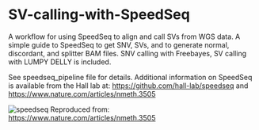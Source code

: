 # SV-calling-with-SpeedSeq
A workflow for using SpeedSeq to align and call SVs from WGS data. A simple guide to SpeedSeq to get SNV, SVs, and to generate normal, discordant, and splitter BAM files. SNV calling with Freebayes, SV calling with LUMPY DELLY is included.

See speedseq_pipeline file for details.
Additional information on SpeedSeq is available from the Hall lab at: https://github.com/hall-lab/speedseq and https://www.nature.com/articles/nmeth.3505

![speedseq](https://github.com/laura-budurlean/SV-calling-with-SpeedSeq/assets/30268603/c42cdbc2-a77c-46fb-873e-2d67a85bb485)
Reproduced from: https://www.nature.com/articles/nmeth.3505
